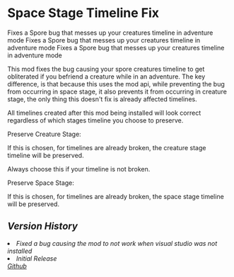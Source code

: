 # Space Stage Timeline Fix
<link-summary>Fixes a Spore bug that messes up your creatures timeline in adventure mode</link-summary>
<web-summary>Fixes a Spore bug that messes up your creatures timeline in adventure mode</web-summary>
<card-summary>Fixes a Spore bug that messes up your creatures timeline in adventure mode</card-summary>

<include from="Snippets.topic" element-id="requires-mod-api"/>

This mod fixes the bug causing your spore creatures timeline to get obliterated if you befriend a creature while in an adventure.
The key difference, is that because this uses the mod api, while preventing the bug from occurring in space stage, it also prevents it from occurring in creature stage, the only thing this doesn't fix is already affected timelines.

All timelines created after this mod being installed will look correct regardless of which stages timeline you choose to preserve.

<procedure title="Mod Options" type="choices">
    <step>
        <emphasis>Preserve Creature Stage:</emphasis>
        <p>
        If this is chosen, for timelines are already broken, the creature stage timeline will be preserved.
        </p>
        <p>
        Always choose this if your timeline is not broken.
        </p>
    </step>
    <step>
        <emphasis>Preserve Space Stage:</emphasis>
        <p>
        If this is chosen, for timelines are already broken, the space stage timeline will be preserved.
        </p>
    </step>
</procedure>

<include from="Snippets.topic" element-id="mod-download-save-dependency"/>
<var name="download" value="https://github.com/Zarklord/SpaceStageTimelineFix/releases/download/v1.0.1/SpaceStageTimelineFixv1.0.1.sporemod"/>
<var name="issue" value="https://github.com/Zarklord/SpaceStageTimelineFix/issues"/>

## Version History
<deflist collapsible="true" default-state="collapsed">
    <def title="v1.0.1" default-state="expanded">
        <list>
            <li>Fixed a bug causing the mod to not work when visual studio was not installed</li>
        </list>
    </def>
    <def title="v1.0.0">
        <list>
            <li>Initial Release</li>
        </list>
    </def>
</deflist>

<seealso style="cards">
    <category ref="external">
        <a href="https://github.com/Zarklord/SpaceStageTimelineFix" summary="Source Code & Package Sources">Github</a>
    </category>
</seealso>